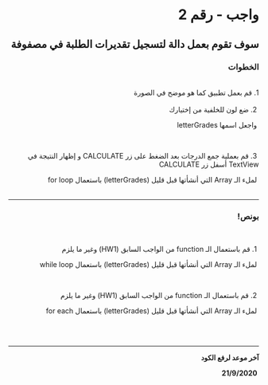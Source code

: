 <div dir = "rtl">

# واجب - رقم 2
## سوف تقوم بعمل دالة لتسجيل تقديرات الطلبة في مصفوفة
### الخطوات 

<br>
 1. قم بعمل تطبيق كما هو موضح في الصورة
<br>
<br>
&#x202b; 2. ضع لون للخلفية من إختيارك
<br>

&#x202b; واجعل اسمها letterGrades

<br>

&#x202b; 3. قم بعملية جمع الدرجات بعد الضغط على زر CALCULATE و إظهار النتيجة في TextView أسفل زر CALCULATE

&#x202b; لملء الـ Array  التي أنشأتها قبل قليل (letterGrades) باستعمال for loop
<br>
<br>
<hr>

### بونص!

<br>

&#x202b; 1. قم باستعمال الـ function من الواجب السابق (HW1) وغير ما يلزم

&#x202b; لملء الـ Array  التي أنشأتها قبل قليل (letterGrades) باستعمال while loop

<br>

&#x202b; 2. قم باستعمال الـ function من الواجب السابق (HW1) وغير ما يلزم

&#x202b; لملء الـ Array  التي أنشأتها قبل قليل (letterGrades) باستعمال for each

<br>
<br>
<hr>
<b>آخر موعد لرفع الكود

&#x202b; 21/9/2020

</div>
